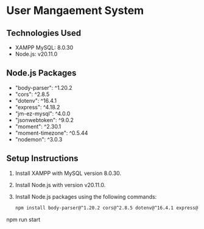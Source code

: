 # User Mangaement System

## Technologies Used

- XAMPP MySQL: 8.0.30
- Node.js: v20.11.0

## Node.js Packages

- "body-parser": ^1.20.2
- "cors": ^2.8.5
- "dotenv": ^16.4.1
- "express": ^4.18.2
- "jm-ez-mysql": ^4.0.0
- "jsonwebtoken": ^9.0.2
- "moment": ^2.30.1
- "moment-timezone": ^0.5.44
- "nodemon": ^3.0.3

## Setup Instructions

1. Install XAMPP with MySQL version 8.0.30.
2. Install Node.js with version v20.11.0.
3. Install Node.js packages using the following commands:

   ```bash
   npm install body-parser@^1.20.2 cors@^2.8.5 dotenv@^16.4.1 express@^4.18.2 jm-ez-mysql@^4.0.0 jsonwebtoken@^9.0.2 moment@^2.30.1 moment-timezone@^0.5.44 nodemon@^3.0.3

npm run start

